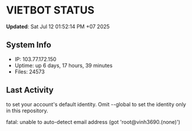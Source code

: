 # VIETBOT STATUS
**Updated**: Sat Jul 12 01:52:14 PM +07 2025

## System Info
- IP: 103.77.172.150
- Uptime: up 6 days, 17 hours, 39 minutes
- Files: 24573

## Last Activity

to set your account's default identity.
Omit --global to set the identity only in this repository.

fatal: unable to auto-detect email address (got 'root@vinh3690.(none)')
